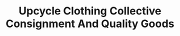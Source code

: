 ---
title: "Upcycle Clothing Collective Consignment And Quality Goods"
url: /victoria/upcycle-clothing-collective-consignment-and-quality-goods/
shop: Kleidung
---